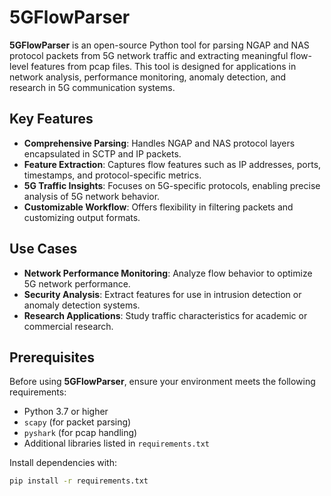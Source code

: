 # 5GFlowParser

**5GFlowParser** is an open-source Python tool for parsing NGAP and NAS protocol packets from 5G network traffic and extracting meaningful flow-level features from pcap files. This tool is designed for applications in network analysis, performance monitoring, anomaly detection, and research in 5G communication systems.

## Key Features
- **Comprehensive Parsing**: Handles NGAP and NAS protocol layers encapsulated in SCTP and IP packets.
- **Feature Extraction**: Captures flow features such as IP addresses, ports, timestamps, and protocol-specific metrics.
- **5G Traffic Insights**: Focuses on 5G-specific protocols, enabling precise analysis of 5G network behavior.
- **Customizable Workflow**: Offers flexibility in filtering packets and customizing output formats.

## Use Cases
- **Network Performance Monitoring**: Analyze flow behavior to optimize 5G network performance.
- **Security Analysis**: Extract features for use in intrusion detection or anomaly detection systems.
- **Research Applications**: Study traffic characteristics for academic or commercial research.

## Prerequisites
Before using **5GFlowParser**, ensure your environment meets the following requirements:
- Python 3.7 or higher
- `scapy` (for packet parsing)
- `pyshark` (for pcap handling)
- Additional libraries listed in `requirements.txt`

Install dependencies with:
```bash
pip install -r requirements.txt
